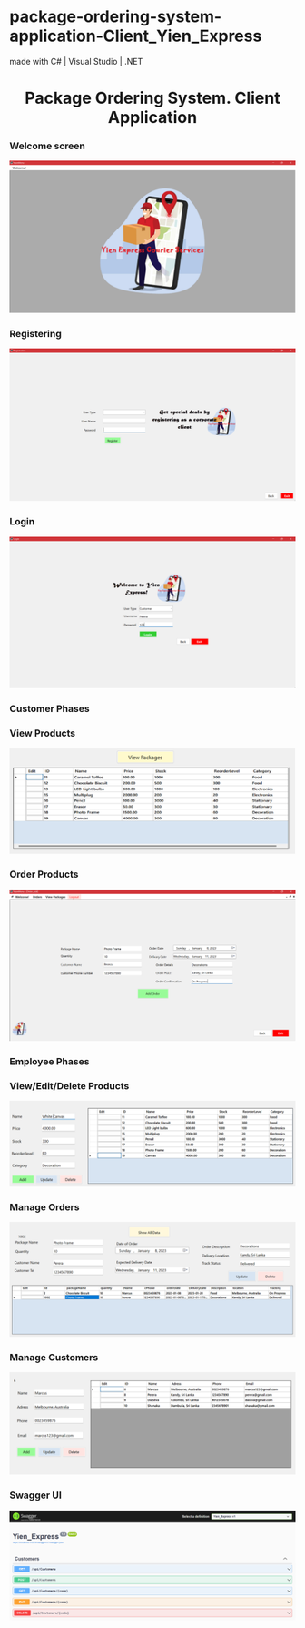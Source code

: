 # package-ordering-system-application-Client_Yien_Express
made with C# | Visual Studio | .NET

<h1 align="center">Package Ordering System. Client Application</h1>

<h3>Welcome screen</h3>

<img src="https://github.com/Vishaka-Randunuge/package-ordering-system-application-Client_Yien_Express/blob/760a5ed9f0c0cd33dfbf05dfc18ee705c7f0d85f/welcome.png" 
  alt="Alt text" title="Optional title">

<h3>Registering</h3>

<img src="https://github.com/Vishaka-Randunuge/package-ordering-system-application-Client_Yien_Express/blob/760a5ed9f0c0cd33dfbf05dfc18ee705c7f0d85f/register.png" 
  alt="Alt text" title="Optional title">

  
<h3>Login</h3>
<img src="https://github.com/Vishaka-Randunuge/package-ordering-system-application-Client_Yien_Express/blob/760a5ed9f0c0cd33dfbf05dfc18ee705c7f0d85f/login.png" alt="Alt text" title="Optional title">


<h3>Customer Phases</h3>
<h3>View Products</h3>
<img src="https://github.com/Vishaka-Randunuge/package-ordering-system-application-Client_Yien_Express/blob/760a5ed9f0c0cd33dfbf05dfc18ee705c7f0d85f/cust-view-products.png" alt="Alt text" title="Optional title">

<h3>Order Products</h3>
<img src="https://github.com/Vishaka-Randunuge/package-ordering-system-application-Client_Yien_Express/blob/760a5ed9f0c0cd33dfbf05dfc18ee705c7f0d85f/cust-order.png" alt="Alt text" title="Optional title">

<h3>Employee Phases</h3>
<h3>View/Edit/Delete Products</h3>
<img src="https://github.com/Vishaka-Randunuge/package-ordering-system-application-Client_Yien_Express/blob/760a5ed9f0c0cd33dfbf05dfc18ee705c7f0d85f/emp-products.png" alt="Alt text" title="Optional title">

<h3>Manage Orders</h3>
<img src="https://github.com/Vishaka-Randunuge/package-ordering-system-application-Client_Yien_Express/blob/760a5ed9f0c0cd33dfbf05dfc18ee705c7f0d85f/emp-manage-order.png" alt="Alt text" title="Optional title">

<h3>Manage Customers</h3>
<img src="https://github.com/Vishaka-Randunuge/package-ordering-system-application-Client_Yien_Express/blob/760a5ed9f0c0cd33dfbf05dfc18ee705c7f0d85f/emp-cust-manage.png" alt="Alt text" title="Optional title">

<h3>Swagger UI</h3>
<img src="https://github.com/Vishaka-Randunuge/package-ordering-system-application-Client_Yien_Express/blob/760a5ed9f0c0cd33dfbf05dfc18ee705c7f0d85f/swagger%20ui.png" alt="Alt text" title="Optional title">
